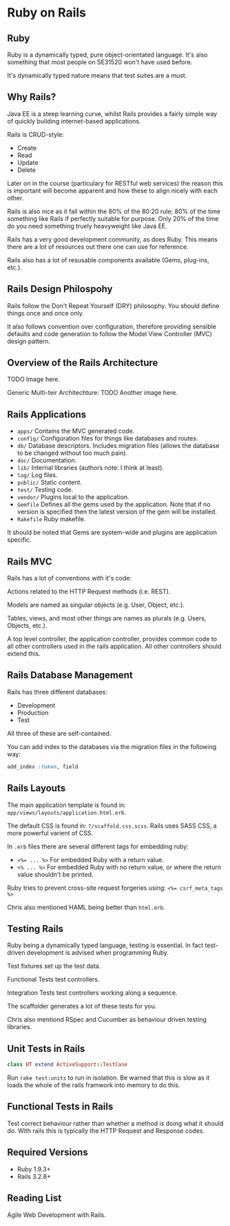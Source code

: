 Ruby on Rails
=============


Ruby
----
Ruby is a dynamically typed, pure object-orientated language. It's also something that most people
on SE31520 won't have used before.

It's dynamically typed nature means that test suites are a must.


Why Rails?
----------
Java EE is a steep learning curve, whilst Rails provides a fairly simple way of quickly building
internet-based applications.

Rails is CRUD-style:
* Create
* Read
* Update
* Delete

Later on in the course (particulary for RESTful web services) the reason this is important will 
become apparent and how these to align nicely with each other.

Rails is also nice as it fall within the 80% of the 80:20 rule; 80% of the time something like 
Rails if perfectly suitable for purpose. Only 20% of the time do you need something truely 
heavyweight like Java EE.

Rails has a very good development community, as does Ruby. This means there are a lot of resources
out there one can use for reference.

Rails also has a lot of resusable components available (Gems, plug-ins, etc.).


Rails Design Philospohy
-----------------------
Rails follow the Don't Repeat Yourself (DRY) philosophy. You should define things once and once 
only.

It also follows convention over configuration, therefore providing sensible defaults and code 
generation to follow the Model View Controller (MVC) design pattern.


Overview of the Rails Architecture
----------------------------------
TODO Image here.

Generic Multi-teir Architechture:
TODO Another image here.


Rails Applications
------------------
* `apps/` Contains the MVC generated code.
* `config/` Configuration files for things like databases and routes.
* `db/` Database descriptors. Includes migration files (allows the database to be changed without 
  too much pain).
* `doc/` Documentation.
* `lib/` Internal libraries (authors note: I think at least).
* `log/` Log files.
* `public/` Static content.
* `test/` Testing code.
* `vendor/` Plugins local to the application.
* `Gemfile` Defines all the gems used by the application. Note that if no version is specified then
  the latest version of the gem will be installed.
* `Rakefile` Ruby makefile.

It should be noted that Gems are system-wide and plugins are application specific.


Rails MVC
---------
Rails has a lot of conventions with it's code:

Actions related to the HTTP Request methods (i.e. REST).

Models are named as singular objects (e.g. User, Object, etc.).

Tables, views, and most other things are names as plurals (e.g. Users, Objects, etc.).

A top level controller, the application controller, provides common code to all other controllers
used in the rails application. All other controllers should extend this.


Rails Database Management
-------------------------
Rails has three different databases:
* Development
* Production
* Test

All three of these are self-contained.

You can add index to the databases via the migration files in the following way:

```ruby
add_index :token, field
```


Rails Layouts
-------------
The main application template is found in: `app/views/layouts/application.html.erb`.

The default CSS is found in: `?/scaffold.css.scss`. Rails uses SASS CSS, a more powerful varient of
CSS.

In `.erb` files there are several different tags for embedding ruby:

* `<%= ... %>` For embedded Ruby with a return value.
* `<% ... %>` For embedded Ruby with no return value, or where the return value shouldn't be printed.

Ruby tries to prevent cross-site request forgeries using: `<%= csrf_meta_tags %>`

Chris also mentioned HAML being better than `html.erb`.


Testing Rails
-------------
Ruby being a dynamically typed language, testing is essential. In fact test-driven development is
advised when programming Ruby.

Test fixtures set up the test data.

Functional Tests test controllers.

Integration Tests test controllers working along a sequence.

The scaffolder generates a lot of these tests for you.

Chris also mentiond RSpec and Cucumber as behaviour driven testing libraries.


Unit Tests in Rails
-------------------

```ruby
class UT extend ActiveSupport::TestCase
```

Run `rake test:units` to run in isolation. Be warned that this is slow as it loads the whole of the
rails framwork into memory to do this.


Functional Tests in Rails
-------------------------
Test correct behaviour rather than whether a method is doing what it should do. With rails this is
typically the HTTP Request and Response codes.


Required Versions
-----------------
* Ruby 1.9.3+
* Rails 3.2.8+


Reading List
------------
Agile Web Development with Rails.
